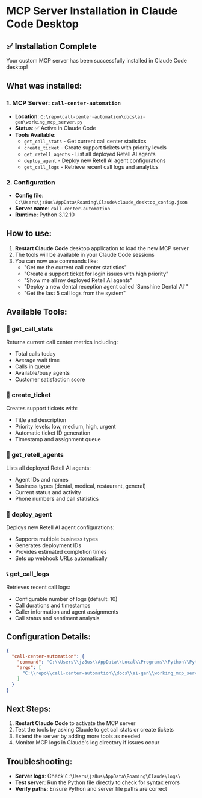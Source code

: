 # MCP Server Installation in Claude Code Desktop

## ✅ Installation Complete

Your custom MCP server has been successfully installed in Claude Code desktop!

## What was installed:

### 1. MCP Server: `call-center-automation`
- **Location**: `C:\repo\call-center-automation\docs\ai-gen\working_mcp_server.py`
- **Status**: ✅ Active in Claude Code
- **Tools Available**:
  - `get_call_stats` - Get current call center statistics
  - `create_ticket` - Create support tickets with priority levels
  - `get_retell_agents` - List all deployed Retell AI agents
  - `deploy_agent` - Deploy new Retell AI agent configurations
  - `get_call_logs` - Retrieve recent call logs and analytics

### 2. Configuration
- **Config file**: `C:\Users\jz8us\AppData\Roaming\Claude\claude_desktop_config.json`
- **Server name**: `call-center-automation`
- **Runtime**: Python 3.12.10

## How to use:

1. **Restart Claude Code** desktop application to load the new MCP server
2. The tools will be available in your Claude Code sessions
3. You can now use commands like:
   - "Get me the current call center statistics"
   - "Create a support ticket for login issues with high priority"
   - "Show me all my deployed Retell AI agents"
   - "Deploy a new dental reception agent called 'Sunshine Dental AI'"
   - "Get the last 5 call logs from the system"

## Available Tools:

### 🔵 get_call_stats
Returns current call center metrics including:
- Total calls today
- Average wait time
- Calls in queue
- Available/busy agents
- Customer satisfaction score

### 🎫 create_ticket
Creates support tickets with:
- Title and description
- Priority levels: low, medium, high, urgent
- Automatic ticket ID generation
- Timestamp and assignment queue

### 🤖 get_retell_agents
Lists all deployed Retell AI agents:
- Agent IDs and names
- Business types (dental, medical, restaurant, general)
- Current status and activity
- Phone numbers and call statistics

### 🚀 deploy_agent
Deploys new Retell AI agent configurations:
- Supports multiple business types
- Generates deployment IDs
- Provides estimated completion times
- Sets up webhook URLs automatically

### 📞 get_call_logs
Retrieves recent call logs:
- Configurable number of logs (default: 10)
- Call durations and timestamps
- Caller information and agent assignments
- Call status and sentiment analysis

## Configuration Details:

```json
{
  "call-center-automation": {
    "command": "C:\\Users\\jz8us\\AppData\\Local\\Programs\\Python\\Python312\\python.exe",
    "args": [
      "C:\\repo\\call-center-automation\\docs\\ai-gen\\working_mcp_server.py"
    ]
  }
}
```

## Next Steps:

1. **Restart Claude Code** to activate the MCP server
2. Test the tools by asking Claude to get call stats or create tickets
3. Extend the server by adding more tools as needed
4. Monitor MCP logs in Claude's log directory if issues occur

## Troubleshooting:

- **Server logs**: Check `C:\Users\jz8us\AppData\Roaming\Claude\logs\`
- **Test server**: Run the Python file directly to check for syntax errors
- **Verify paths**: Ensure Python and server file paths are correct
